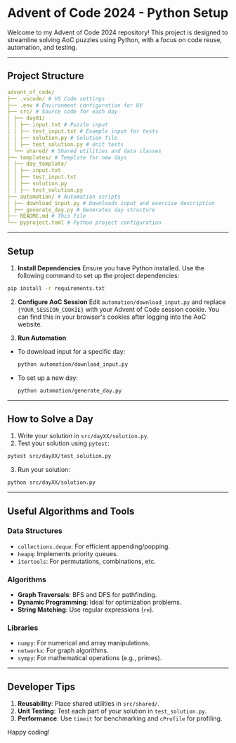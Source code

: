 # Advent of Code 2024 - Python Setup

Welcome to my Advent of Code 2024 repository! This project is designed to streamline solving AoC puzzles using Python, with a focus on code reuse, automation, and testing.

---

## Project Structure

```yaml
advent_of_code/ 
├── .vscode/ # VS Code settings 
├── .env # Environment configuration for UV 
├── src/ # Source code for each day 
│ ├── day01/ 
│ │ ├── input.txt # Puzzle input 
│ │ ├── test_input.txt # Example input for tests 
│ │ ├── solution.py # Solution file 
│ │ ├── test_solution.py # Unit tests 
│ └── shared/ # Shared utilities and data classes 
├── templates/ # Template for new days 
│ ├── day_template/ 
│ │ ├── input.txt 
│ │ ├── test_input.txt 
│ │ ├── solution.py 
│ │ ├── test_solution.py 
├── automation/ # Automation scripts 
│ ├── download_input.py # Downloads input and exercise description 
│ ├── generate_day.py # Generates day structure 
├── README.md # This file 
└── pyproject.toml # Python project configuration
```

---

## Setup

1. **Install Dependencies**
   Ensure you have Python installed. Use the following command to set up the project dependencies:

```bash
pip install -r requirements.txt
```

2. **Configure AoC Session**
Edit `automation/download_input.py` and replace `{YOUR_SESSION_COOKIE}` with your Advent of Code session cookie. You can find this in your browser's cookies after logging into the AoC website.

3. **Run Automation**
- To download input for a specific day:
  ```bash
  python automation/download_input.py
  ```
- To set up a new day:
  ```bash
  python automation/generate_day.py
  ```

---

## How to Solve a Day

1. Write your solution in `src/dayXX/solution.py`.
2. Test your solution using `pytest`:

```bash
pytest src/dayXX/test_solution.py
```

3. Run your solution:

```bash
python src/dayXX/solution.py
```

---

## Useful Algorithms and Tools

### Data Structures
- `collections.deque`: For efficient appending/popping.
- `heapq`: Implements priority queues.
- `itertools`: For permutations, combinations, etc.

### Algorithms
- **Graph Traversals**: BFS and DFS for pathfinding.
- **Dynamic Programming**: Ideal for optimization problems.
- **String Matching**: Use regular expressions (`re`).

### Libraries
- `numpy`: For numerical and array manipulations.
- `networkx`: For graph algorithms.
- `sympy`: For mathematical operations (e.g., primes).

---

## Developer Tips

1. **Reusability**: Place shared utilities in `src/shared/`.
2. **Unit Testing**: Test each part of your solution in `test_solution.py`.
3. **Performance**: Use `timeit` for benchmarking and `cProfile` for profiling.

Happy coding!